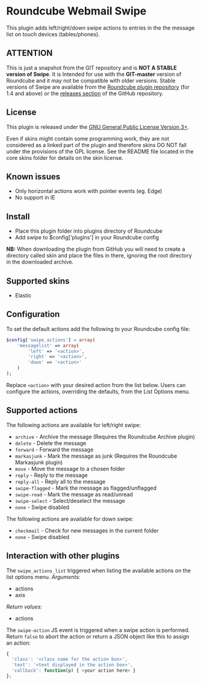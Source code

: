 Roundcube Webmail Swipe
=======================
This plugin adds left/right/down swipe actions to entries in the the message
list on touch devices (tables/phones).

ATTENTION
---------
This is just a snapshot from the GIT repository and is **NOT A STABLE version
of Swipe**. It is Intended for use with the **GIT-master** version of
Roundcube and it may not be compatible with older versions. Stable versions of
Swipe are available from the [Roundcube plugin repository][rcplugrepo]
(for 1.4 and above) or the [releases section][releases] of the GitHub
repository.

License
-------
This plugin is released under the [GNU General Public License Version 3+][gpl].

Even if skins might contain some programming work, they are not considered
as a linked part of the plugin and therefore skins DO NOT fall under the
provisions of the GPL license. See the README file located in the core skins
folder for details on the skin license.

Known issues
------------
* Only horizontal actions work with pointer events (eg. Edge)
* No support in IE

Install
-------
* Place this plugin folder into plugins directory of Roundcube
* Add swipe to $config['plugins'] in your Roundcube config

**NB:** When downloading the plugin from GitHub you will need to create a
directory called skin and place the files in there, ignoring the root
directory in the downloaded archive.

Supported skins
---------------
* Elastic

Configuration
-------------
To set the default actions add the following to your Roundcube config file:
```php
$config['swipe_actions'] = array(
    'messagelist' => array(
        'left' => '<action>',
        'right' => '<action>',
        'down' => '<action>'
    )
);
```
Replace `<action>` with your desired action from the list below.
Users can configure the actions, overriding the defaults, from the
List Options menu.

Supported actions
-----------------
The following actions are available for left/right swipe:

* `archive` - Archive the message (Requires the Roundcube Archive plugin)
* `delete` - Delete the message
* `forward` - Forward the message
* `markasjunk` - Mark the message as junk (Requires the Roundcube Markasjunk plugin)
* `move` - Move the message to a chosen folder
* `reply` - Reply to the message
* `reply-all` - Reply all to the message
* `swipe-flagged` - Mark the message as flagged/unflagged
* `swipe-read` - Mark the message as read/unread
* `swipe-select` - Select/deselect the message
* `none` - Swipe disabled

The following actions are available for down swipe:

* `checkmail` - Check for new messages in the current folder
* `none` - Swipe disabled

Interaction with other plugins
------------------------------
The `swipe_actions_list` triggered when listing the available actions on the
list options menu.
*Arguments:*
 * actions
 * axis

*Return values:*
 * actions

The `swipe-action` JS event is triggered when a swipe action is performed.
Return `false` to abort the action or return a JSON object like this to assign
an action:
```js
{
  'class': '<class name for the action box>',
  'text': '<text displayed in the action box>',
  'callback': function(p) { <your action here> }
};
```

[rcplugrepo]: https://plugins.roundcube.net/packages/johndoh/swipe
[releases]: https://github.com/johndoh/roundcube-swipe/releases
[gpl]: https://www.gnu.org/licenses/gpl.html